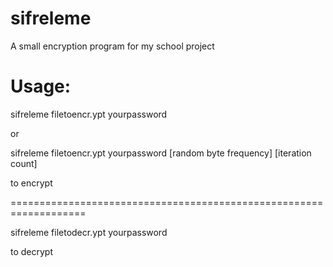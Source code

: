 # sifreleme
A small encryption program for my school project
# Usage:
sifreleme filetoencr.ypt yourpassword

or

sifreleme filetoencr.ypt yourpassword [random byte frequency] [iteration count]

to encrypt

===================================================================

sifreleme filetodecr.ypt yourpassword

to decrypt
